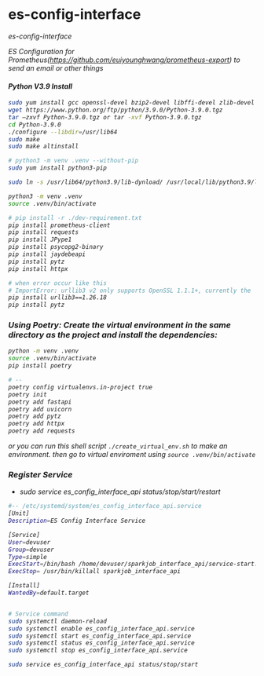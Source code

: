 # es-config-interface
<i>es-config-interface

ES Configuration for Prometheus(https://github.com/euiyounghwang/prometheus-export) to send an email or other things

#### Python V3.9 Install
```bash
sudo yum install gcc openssl-devel bzip2-devel libffi-devel zlib-devel git 
wget https://www.python.org/ftp/python/3.9.0/Python-3.9.0.tgz 
tar –zxvf Python-3.9.0.tgz or tar -xvf Python-3.9.0.tgz 
cd Python-3.9.0 
./configure --libdir=/usr/lib64 
sudo make 
sudo make altinstall 

# python3 -m venv .venv --without-pip
sudo yum install python3-pip

sudo ln -s /usr/lib64/python3.9/lib-dynload/ /usr/local/lib/python3.9/lib-dynload

python3 -m venv .venv
source .venv/bin/activate

# pip install -r ./dev-requirement.txt
pip install prometheus-client
pip install requests
pip install JPype1
pip install psycopg2-binary
pip install jaydebeapi
pip install pytz
pip install httpx

# when error occur like this
# ImportError: urllib3 v2 only supports OpenSSL 1.1.1+, currently the 'ssl' module is compiled with 'OpenSSL 1.0.2k-fips  26 Jan 2017'. See: https://github.com/urllib3/urllib3/issues/2168
pip install urllib3==1.26.18
pip install pytz
```


### Using Poetry: Create the virtual environment in the same directory as the project and install the dependencies:
```bash
python -m venv .venv
source .venv/bin/activate
pip install poetry

# --
poetry config virtualenvs.in-project true
poetry init
poetry add fastapi
poetry add uvicorn
poetry add pytz
poetry add httpx
poetry add requests
```
or you can run this shell script `./create_virtual_env.sh` to make an environment. then go to virtual enviroment using `source .venv/bin/activate`


### Register Service
- sudo service es_config_interface_api status/stop/start/restart
```bash
#-- /etc/systemd/system/es_config_interface_api.service
[Unit]
Description=ES Config Interface Service

[Service]
User=devuser
Group=devuser
Type=simple
ExecStart=/bin/bash /home/devuser/sparkjob_interface_api/service-start.sh
ExecStop= /usr/bin/killall sparkjob_interface_api

[Install]
WantedBy=default.target


# Service command
sudo systemctl daemon-reload 
sudo systemctl enable es_config_interface_api.service
sudo systemctl start es_config_interface_api.service 
sudo systemctl status es_config_interface_api.service 
sudo systemctl stop es_config_interface_api.service 

sudo service es_config_interface_api status/stop/start
```